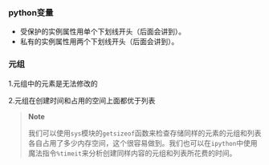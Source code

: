 ### python变量
- 受保护的实例属性用单个下划线开头（后面会讲到）。
- 私有的实例属性用两个下划线开头（后面会讲到）。

### 元组

1.元组中的元素是无法修改的

2.元组在创建时间和占用的空间上面都优于列表

> **Note**
>
> 我们可以使用`sys`模块的`getsizeof`函数来检查存储同样的元素的元组和列表各自占用了多少内存空间，这个很容易做到。我们也可以在`ipython`中使用魔法指令`%timeit`来分析创建同样内容的元组和列表所花费的时间。
